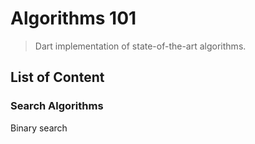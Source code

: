 # Algorithms 101

> Dart implementation of state-of-the-art algorithms.

## List of Content

### Search Algorithms

Binary search